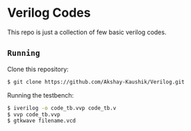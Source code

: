 # Verilog Codes
This repo is just a collection of few basic verilog codes.

## `Running` 
Clone this repository: 
```bash
$ git clone https://github.com/Akshay-Kaushik/Verilog.git
```
 Running the testbench:
 ```bash
 $ iverilog -o code_tb.vvp code_tb.v
 $ vvp code_tb.vvp
 $ gtkwave filename.vcd
```
